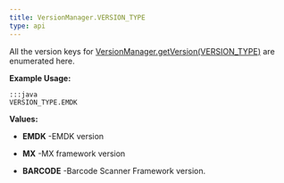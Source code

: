 ```yaml
---
title: VersionManager.VERSION_TYPE
type: api
---
```



All the version keys for [ VersionManager.getVersion(VERSION_TYPE)](../VersionManager#getversion) are enumerated here.
 
 

**Example Usage:**
	
	:::java	
	VERSION_TYPE.EMDK


**Values:**

* **EMDK** -EMDK version

* **MX** -MX framework version

* **BARCODE** -Barcode Scanner Framework version.

